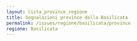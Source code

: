 ```yaml
---
layout: lista_province_regione
title: Segnalazioni province della Basilicata
permalink: /issues/regione/basilicata/province
regione: Basilicata
---
```



